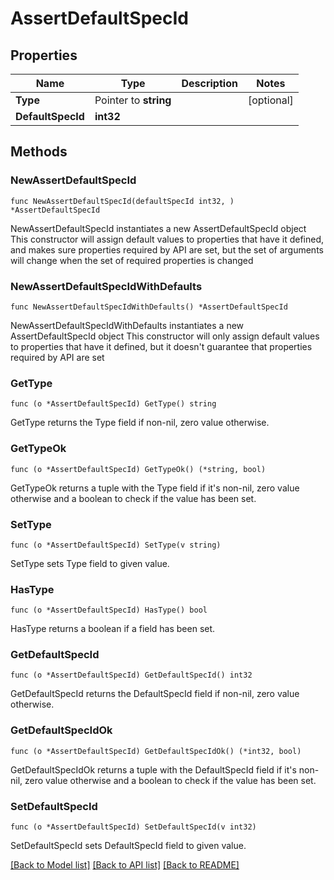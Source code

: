 # AssertDefaultSpecId

## Properties

Name | Type | Description | Notes
------------ | ------------- | ------------- | -------------
**Type** | Pointer to **string** |  | [optional] 
**DefaultSpecId** | **int32** |  | 

## Methods

### NewAssertDefaultSpecId

`func NewAssertDefaultSpecId(defaultSpecId int32, ) *AssertDefaultSpecId`

NewAssertDefaultSpecId instantiates a new AssertDefaultSpecId object
This constructor will assign default values to properties that have it defined,
and makes sure properties required by API are set, but the set of arguments
will change when the set of required properties is changed

### NewAssertDefaultSpecIdWithDefaults

`func NewAssertDefaultSpecIdWithDefaults() *AssertDefaultSpecId`

NewAssertDefaultSpecIdWithDefaults instantiates a new AssertDefaultSpecId object
This constructor will only assign default values to properties that have it defined,
but it doesn't guarantee that properties required by API are set

### GetType

`func (o *AssertDefaultSpecId) GetType() string`

GetType returns the Type field if non-nil, zero value otherwise.

### GetTypeOk

`func (o *AssertDefaultSpecId) GetTypeOk() (*string, bool)`

GetTypeOk returns a tuple with the Type field if it's non-nil, zero value otherwise
and a boolean to check if the value has been set.

### SetType

`func (o *AssertDefaultSpecId) SetType(v string)`

SetType sets Type field to given value.

### HasType

`func (o *AssertDefaultSpecId) HasType() bool`

HasType returns a boolean if a field has been set.

### GetDefaultSpecId

`func (o *AssertDefaultSpecId) GetDefaultSpecId() int32`

GetDefaultSpecId returns the DefaultSpecId field if non-nil, zero value otherwise.

### GetDefaultSpecIdOk

`func (o *AssertDefaultSpecId) GetDefaultSpecIdOk() (*int32, bool)`

GetDefaultSpecIdOk returns a tuple with the DefaultSpecId field if it's non-nil, zero value otherwise
and a boolean to check if the value has been set.

### SetDefaultSpecId

`func (o *AssertDefaultSpecId) SetDefaultSpecId(v int32)`

SetDefaultSpecId sets DefaultSpecId field to given value.



[[Back to Model list]](../README.md#documentation-for-models) [[Back to API list]](../README.md#documentation-for-api-endpoints) [[Back to README]](../README.md)


